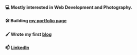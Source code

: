 #### 💻 Mostly interested in Web Development and Photography.
#### 🛠️ Building [my portfolio page](https://marcohaber.dev)
#### 🖌️ Wrote my first [blog](https://www.marcohaber.dev/blog/react-context)
  
#### 📫 [LinkedIn](https://www.linkedin.com/in/marcohaber99)
